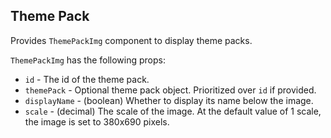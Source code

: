 ## Theme Pack

Provides `ThemePackImg` component to display theme packs.

`ThemePackImg` has the following props:
- `id` - The id of the theme pack.
- `themePack` - Optional theme pack object. Prioritized over `id` if provided.
- `displayName` - (boolean) Whether to display its name below the image.
- `scale` - (decimal) The scale of the image. At the default value of 1 scale, the image is set to 380x690 pixels.
